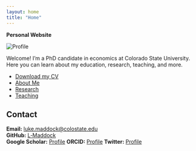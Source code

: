 ```yaml
---
layout: home
title: "Home"
---
```


**Personal Website**

![Profile](/assets/img/profile.jpg)

Welcome! I’m a PhD candidate in economics at Colorado State University. Here you can learn about my education, research, teaching, and more.

- [Download my CV](https://github.com/L-Maddock/L-Maddock.github.io/tree/main/assets/MaddockL_CV-3.pdf)
- [About Me](/about/)
- [Research](/research/)
- [Teaching](/teaching/)

## Contact

**Email:** luke.maddock@colostate.edu  
**GitHub:** [L‑Maddock](https://github.com/L-Maddock)  
**Google Scholar:** [Profile](https://scholar.google.com/citations?user=L5dqWugAAAAJ&hl=en)
**ORCID:** [Profile](https://orcid.org/my-orcid?orcid=0000-0001-5701-3425)
**Twitter:** [Profile](https://x.com/Luke_Maddock)




